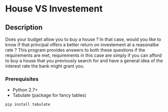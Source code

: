 # House VS Investement

## Description
Does your budget allow you to buy a house ? In that case, would you like to know if that principal offers a better return on investement at a reasonalbe rate ?
This program provides answers to both these questions if the requirements are met, requirements in this case are simply if you can afford to buy a house that you previously search for and have a general idea of the interest rate the bank might grant you.

### Prerequisites

- Python 2.7+
- Tabulate (package for fancy tables)

```
pip install tabulate
```
